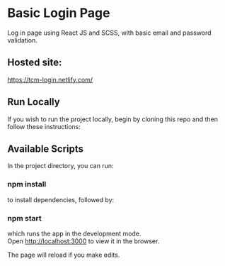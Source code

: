 # Basic Login Page

Log in page using React JS and SCSS, with basic email and password validation.

## Hosted site:

https://tcm-login.netlify.com/

## Run Locally

If you wish to run the project locally, begin by cloning this repo and then follow these instructions:

## Available Scripts

In the project directory, you can run:

### npm install

to install dependencies, followed by:

### npm start

which runs the app in the development mode.<br>
Open [http://localhost:3000](http://localhost:3000) to view it in the browser.

The page will reload if you make edits.

